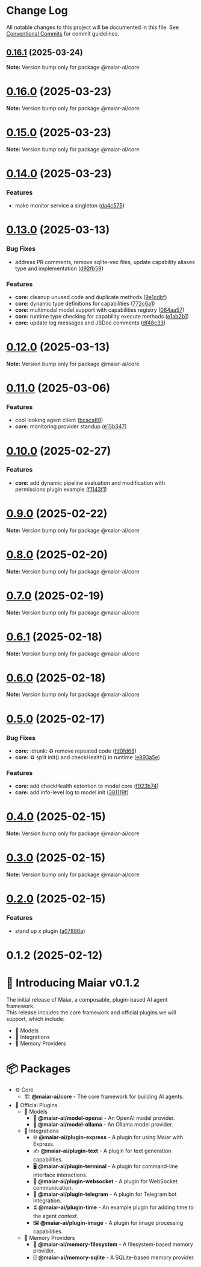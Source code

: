 # Change Log

All notable changes to this project will be documented in this file.
See [Conventional Commits](https://conventionalcommits.org) for commit guidelines.

## [0.16.1](https://github.com/UraniumCorporation/maiar-ai/compare/v0.16.0...v0.16.1) (2025-03-24)

**Note:** Version bump only for package @maiar-ai/core

# [0.16.0](https://github.com/UraniumCorporation/maiar-ai/compare/v0.15.0...v0.16.0) (2025-03-23)

**Note:** Version bump only for package @maiar-ai/core

# [0.15.0](https://github.com/UraniumCorporation/maiar-ai/compare/v0.14.0...v0.15.0) (2025-03-23)

**Note:** Version bump only for package @maiar-ai/core

# [0.14.0](https://github.com/UraniumCorporation/maiar-ai/compare/v0.13.0...v0.14.0) (2025-03-23)

### Features

- make monitor service a singleton ([da4c575](https://github.com/UraniumCorporation/maiar-ai/commit/da4c575c3280dba55bf39b8494a38f82dfd8c8cb))

# [0.13.0](https://github.com/UraniumCorporation/maiar-ai/compare/v0.12.0...v0.13.0) (2025-03-13)

### Bug Fixes

- address PR comments, remove sqlite-vec files, update capability aliases type and implementation ([d92fb59](https://github.com/UraniumCorporation/maiar-ai/commit/d92fb59a17d52395d2a9720df74a4af32d5a3b60))

### Features

- **core:** cleanup unused code and duplicate methods ([9e1cdbf](https://github.com/UraniumCorporation/maiar-ai/commit/9e1cdbf689652e5e2873f060dd88fee8831ba0ba))
- **core:** dynamic type definitions for capabilities ([772c6a1](https://github.com/UraniumCorporation/maiar-ai/commit/772c6a1f51a53b89de43af9d280fa8c4c1bfc858))
- **core:** multimodal model support with capabilities registry ([064aa57](https://github.com/UraniumCorporation/maiar-ai/commit/064aa5740e0cb1a401305ee0aaa888134f1eb022))
- **core:** runtime type checking for capability execute methods ([e1ab2b1](https://github.com/UraniumCorporation/maiar-ai/commit/e1ab2b1f716a706c873e24f0fe593b8110d96993))
- **core:** update log messages and JSDoc comments ([df48c33](https://github.com/UraniumCorporation/maiar-ai/commit/df48c33b609005541eb2fc85230a5b74b96dbd11))

# [0.12.0](https://github.com/UraniumCorporation/maiar-ai/compare/v0.11.0...v0.12.0) (2025-03-13)

**Note:** Version bump only for package @maiar-ai/core

# [0.11.0](https://github.com/UraniumCorporation/maiar-ai/compare/v0.10.0...v0.11.0) (2025-03-06)

### Features

- cool looking agent client ([bcaca88](https://github.com/UraniumCorporation/maiar-ai/commit/bcaca880f1580b3fbee304bb35123d29c3f3de98))
- **core:** monitoring provider standup ([e15b347](https://github.com/UraniumCorporation/maiar-ai/commit/e15b347146ef9712d055e2515ad0a8af0e6c00e4))

# [0.10.0](https://github.com/UraniumCorporation/maiar-ai/compare/v0.9.0...v0.10.0) (2025-02-27)

### Features

- **core:** add dynamic pipeline evaluation and modification with permissions plugin example ([f1143f1](https://github.com/UraniumCorporation/maiar-ai/commit/f1143f1b1e918cceb996681f802604910b3f20b5))

# [0.9.0](https://github.com/UraniumCorporation/maiar-ai/compare/v0.8.0...v0.9.0) (2025-02-22)

**Note:** Version bump only for package @maiar-ai/core

# [0.8.0](https://github.com/UraniumCorporation/maiar-ai/compare/v0.7.0...v0.8.0) (2025-02-20)

**Note:** Version bump only for package @maiar-ai/core

# [0.7.0](https://github.com/UraniumCorporation/maiar-ai/compare/v0.6.1...v0.7.0) (2025-02-19)

**Note:** Version bump only for package @maiar-ai/core

# [0.6.1](https://github.com/UraniumCorporation/maiar-ai/compare/v0.6.0...v0.6.1) (2025-02-18)

**Note:** Version bump only for package @maiar-ai/core

# [0.6.0](https://github.com/UraniumCorporation/maiar-ai/compare/v0.5.0...v0.6.0) (2025-02-18)

**Note:** Version bump only for package @maiar-ai/core

# [0.5.0](https://github.com/UraniumCorporation/maiar-ai/compare/v0.4.0...v0.5.0) (2025-02-17)

### Bug Fixes

- **core:** :drunk: :recycle: remove repeated code ([fd0fd68](https://github.com/UraniumCorporation/maiar-ai/commit/fd0fd681012074376501dc1c78796d944ababfd9))
- **core:** :recycle: split init() and checkHealth() in runtime ([e893a5e](https://github.com/UraniumCorporation/maiar-ai/commit/e893a5e0f04b843b15ef4e1c25ecb37829ad5186))

### Features

- **core:** add checkHealth extention to model core ([f923b74](https://github.com/UraniumCorporation/maiar-ai/commit/f923b7432578490f4f10bf177bcdcd273677bcf7))
- **core:** add info-level log to model init ([381119f](https://github.com/UraniumCorporation/maiar-ai/commit/381119f7548fa3cddff95ea89620f9d00f15cc7c))

# [0.4.0](https://github.com/UraniumCorporation/maiar-ai/compare/v0.3.0...v0.4.0) (2025-02-15)

**Note:** Version bump only for package @maiar-ai/core

# [0.3.0](https://github.com/UraniumCorporation/maiar-ai/compare/v0.2.0...v0.3.0) (2025-02-15)

**Note:** Version bump only for package @maiar-ai/core

# [0.2.0](https://github.com/UraniumCorporation/maiar-ai/compare/v0.1.2...v0.2.0) (2025-02-15)

### Features

- stand up x plugin ([a07886a](https://github.com/UraniumCorporation/maiar-ai/commit/a07886a3ccd22bdbbfc0ea02113c6ed52afed81f))

# 0.1.2 (2025-02-12)

# 🎉 Introducing Maiar v0.1.2

The initial release of Maiar, a composable, plugin-based AI agent framework.  
This release includes the core framework and official plugins we will support, which include:

- 🧠 Models
- 🔌 Integrations
- 💾 Memory Providers

# 📦 Packages

- ⚙️ Core
  - 🏗 **@maiar-ai/core** - The core framework for building AI agents.
- 🔌 Official Plugins
  - 🧠 Models
    - 🤖 **@maiar-ai/model-openai** - An OpenAI model provider.
    - 🦙 **@maiar-ai/model-ollama** - An Ollama model provider.
  - 🔗 Integrations
    - 🌐 **@maiar-ai/plugin-express** - A plugin for using Maiar with Express.
    - ✍️ **@maiar-ai/plugin-text** - A plugin for text generation capabilities.
    - 🖥️ **@maiar-ai/plugin-terminal** - A plugin for command-line interface interactions.
    - 🔄 **@maiar-ai/plugin-websocket** - A plugin for WebSocket communication.
    - 📩 **@maiar-ai/plugin-telegram** - A plugin for Telegram bot integration.
    - ⏳ **@maiar-ai/plugin-time** - An example plugin for adding time to the agent context.
    - 🖼️ **@maiar-ai/plugin-image** - A plugin for image processing capabilities.
  - 💾 Memory Providers
    - 📂 **@maiar-ai/memory-filesystem** - A filesystem-based memory provider.
    - 🗄️ **@maiar-ai/memory-sqlite** - A SQLite-based memory provider.
